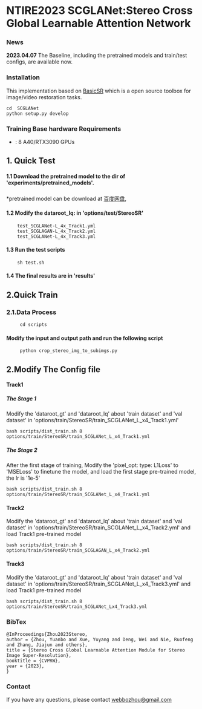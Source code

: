 # NTIRE2023 SCGLANet:Stereo Cross Global Learnable Attention Network

### News
**2023.04.07** The Baseline, including the pretrained models and train/test configs, are available now.

### Installation
This implementation based on [BasicSR](https://github.com/xinntao/BasicSR) which is a open source toolbox for image/video restoration tasks.
    
    cd  SCGLANet
    python setup.py develop
            
### Training Base hardware Requirements
- : 8 A40/RTX3090 GPUs

## 1. Quick Test 
#### 1.1 Download the pretrained model to the dir of 'experiments/pretrained_models'.
#####
   *pretrained model can be download at [百度网盘](https://pan.baidu.com/s/1ELaFEP2dzOR6q9suxjDLWg?pwd=rrhy),
       
#### 1.2 Modify the dataroot_lq: in  'options/test/StereoSR'
        test_SCGLANet-L_4x_Track1.yml
        test_SCGLAGAN-L_4x_Track2.yml
        test_SCGLANet-L_4x_Track3.yml
#### 1.3 Run the test scripts 
        sh test.sh
#### 1.4 The final results are in 'results'
    
## 2.Quick Train

### 2.1.Data Process
         cd scripts
#### Modify the input and output path and run the following script
         python crop_stereo_img_to_subimgs.py
## 2.Modify The Config file


#### Track1 
##### The Stage 1
Modify the 'dataroot_gt' and 'dataroot_lq' about 'train dataset' and 'val dataset' 
    in 'options/train/StereoSR/train_SCGLANet_L_x4_Track1.yml'
    
    bash scripts/dist_train.sh 8 options/train/StereoSR/train_SCGLANet_L_x4_Track1.yml
##### The Stage 2
After the first stage of training, Modify the 'pixel_opt:
    type: L1Loss' to 'MSELoss' to finetune the model, and load the first stage pre-trained model, the lr is '1e-5'

    bash scripts/dist_train.sh 8 options/train/StereoSR/train_SCGLANet_L_x4_Track1.yml
    

    
#### Track2 
Modify the 'dataroot_gt' and 'dataroot_lq' about 'train dataset' and 'val dataset' 
    in 'options/train/StereoSR/train_SCGLANet_L_x4_Track2.yml' and load Track1 pre-trained model
    
    bash scripts/dist_train.sh 8 options/train/StereoSR/train_SCGLAGAN_L_x4_Track2.yml
    
    
#### Track3 
Modify the 'dataroot_gt' and 'dataroot_lq' about 'train dataset' and 'val dataset' 
    in 'options/train/StereoSR/train_SCGLANet_L_x4_Track3.yml' and load Track1 pre-trained model
    
    bash scripts/dist_train.sh 8 options/train/StereoSR/train_SCGLANet_Lx4_Track3.yml
    
### BibTex
    @InProceedings{Zhou2023Stereo,
    author = {Zhou, Yuanbo and Xue, Yuyang and Deng, Wei and Nie, Ruofeng and Zhang, Jiajun and others},
    title = {Stereo Cross Global Learnable Attention Module for Stereo Image Super-Resolution},
    booktitle = {CVPRW},
    year = {2023},
    }

### Contact

If you have any questions, please contact webbozhou@gmail.com 
 

    
    
    
    
        
